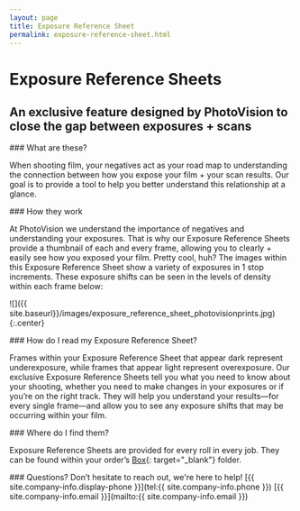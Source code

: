 ```yaml
---
layout: page
title: Exposure Reference Sheet
permalink: exposure-reference-sheet.html
---
```


# Exposure Reference Sheets

## An exclusive feature designed by PhotoVision to close the gap between exposures + scans  

<div class="panel" markdown="1">
### What are these?

When shooting film, your negatives act as your road map to understanding the connection between how you expose your film + your scan results. Our goal is to provide a tool to help you better understand this relationship at a glance.  
</div>
<div class="panel" markdown="1">
### How they work

At PhotoVision we understand the importance of negatives and understanding your exposures. That is why our Exposure Reference Sheets provide a thumbnail of each and every frame, allowing you to clearly + easily see how you exposed your film. Pretty cool, huh? The images within this Exposure Reference Sheet show a variety of exposures in 1 stop increments. These exposure shifts can be seen in the levels of density within each frame below:

![]({{ site.baseurl}}/images/exposure_reference_sheet_photovisionprints.jpg){:.center}
</div>
<div class="panel" markdown="1">
### How do I read my Exposure Reference Sheet?  

Frames within your Exposure Reference Sheet that appear dark represent underexposure, while frames that appear light represent overexposure. Our exclusive Exposure Reference Sheets tell you what you need to know about your shooting, whether you need to make changes in your exposures or if you’re on the right track. They will help you understand your results—for every single frame—and allow you to see any exposure shifts that may be occurring within your film. 
</div>
<div class="panel" markdown="1">
### Where do I find them?  

Exposure Reference Sheets are provided for every roll in every job. They can be found within your order’s [Box](http://www.box.com){: target="_blank"} folder. 
</div>
<div class="panel" markdown="1">
### Questions?  
Don’t hesitate to reach out, we're here to help!  
[{{ site.company-info.display-phone }}](tel:{{ site.company-info.phone }})  
[{{ site.company-info.email }}](mailto:{{ site.company-info.email }})
</div>